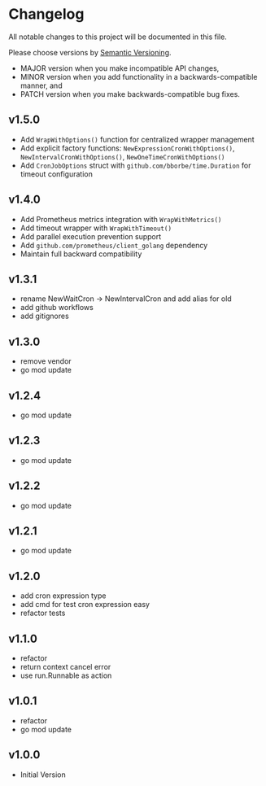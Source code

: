 # Changelog

All notable changes to this project will be documented in this file.

Please choose versions by [Semantic Versioning](http://semver.org/).

* MAJOR version when you make incompatible API changes,
* MINOR version when you add functionality in a backwards-compatible manner, and
* PATCH version when you make backwards-compatible bug fixes.

## v1.5.0

- Add `WrapWithOptions()` function for centralized wrapper management
- Add explicit factory functions: `NewExpressionCronWithOptions()`, `NewIntervalCronWithOptions()`, `NewOneTimeCronWithOptions()`
- Add `CronJobOptions` struct with `github.com/bborbe/time.Duration` for timeout configuration

## v1.4.0

- Add Prometheus metrics integration with `WrapWithMetrics()` 
- Add timeout wrapper with `WrapWithTimeout()`
- Add parallel execution prevention support
- Add `github.com/prometheus/client_golang` dependency
- Maintain full backward compatibility

## v1.3.1

- rename NewWaitCron -> NewIntervalCron and add alias for old
- add github workflows
- add gitignores

## v1.3.0

- remove vendor
- go mod update

## v1.2.4

- go mod update

## v1.2.3

- go mod update

## v1.2.2

- go mod update

## v1.2.1

- go mod update

## v1.2.0

- add cron expression type
- add cmd for test cron expression easy
- refactor tests

## v1.1.0

- refactor
- return context cancel error
- use run.Runnable as action

## v1.0.1

- refactor
- go mod update

## v1.0.0

- Initial Version
